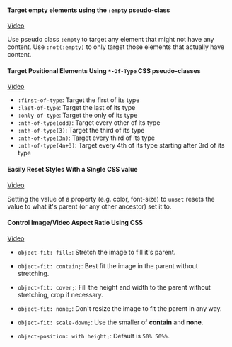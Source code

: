 #### Target empty elements using the ``:empty`` pseudo-class
[Video](https://egghead.io/lessons/css-target-empty-elements-using-the-empty-pseudo-class)

Use pseudo class ``:empty`` to target any element that might not have any content. Use ``:not(:empty)`` to only target those elements that actually have content.

#### Target Positional Elements Using ``*-Of-Type`` CSS pseudo-classes
[Video](https://egghead.io/lessons/css-target-positional-elements-using-of-type-css-pseudo-classes)

- ``:first-of-type``: Target the first of its type
- ``:last-of-type``: Target the last of its type
- ``:only-of-type``: Target the only of its type
- ``:nth-of-type(odd)``: Target every other of its type
- ``:nth-of-type(3)``: Target the third of its type
- ``:nth-of-type(3n)``: Target every third of its type
- ``:nth-of-type(4n+3)``: Target every 4th of its type starting after 3rd of its type

#### Easily Reset Styles With a Single CSS value
[Video](https://egghead.io/lessons/css-easily-reset-styles-with-a-single-css-value)

Setting the value of a property (e.g. color, font-size) to ``unset`` resets the value to what it's parent (or any other ancestor) set it to.

#### Control Image/Video Aspect Ratio Using CSS
[Video](https://egghead.io/lessons/css-control-image-aspect-ratio-using-css)

- ``object-fit: fill;``: Stretch the image to fill it's parent.

- ``object-fit: contain;``: Best fit the image in the parent without stretching.

- ``object-fit: cover;``: Fill the height and width to the parent without stretching, crop if necessary.

- ``object-fit: none;``: Don't resize the image to fit the parent in any way.

- ``object-fit: scale-down;``: Use the smaller of **contain** and **none**.

- ``object-position: with height;``: Default is ``50% 50%%``.
